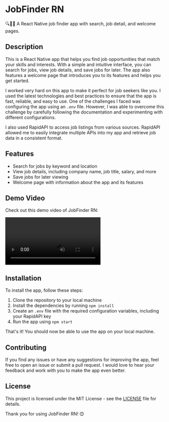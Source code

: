 # JobFinder RN

🔍📝👋 A React Native job finder app with search, job detail, and welcome pages.

## Description

This is a React Native app that helps you find job opportunities that match your skills and interests. With a simple and intuitive interface, you can search for jobs, view job details, and save jobs for later. The app also features a welcome page that introduces you to its features and helps you get started.

I worked very hard on this app to make it perfect for job seekers like you. I used the latest technologies and best practices to ensure that the app is fast, reliable, and easy to use. One of the challenges I faced was configuring the app using an `.env` file. However, I was able to overcome this challenge by carefully following the documentation and experimenting with different configurations.

I also used RapidAPI to access job listings from various sources. RapidAPI allowed me to easily integrate multiple APIs into my app and retrieve job data in a consistent format.

## Features

- Search for jobs by keyword and location
- View job details, including company name, job title, salary, and more
- Save jobs for later viewing
- Welcome page with information about the app and its features

## Demo Video

Check out this demo video of JobFinder RN:

![JobFinder RN Demo Video](https://github.com/mrezayusufy/rn-jobfinder/raw/main/assets/jobfinder-rn.mp4)

## Installation

To install the app, follow these steps:

1. Clone the repository to your local machine
2. Install the dependencies by running `npm install`
3. Create an `.env` file with the required configuration variables, including your RapidAPI key
4. Run the app using `npm start`

That's it! You should now be able to use the app on your local machine.

## Contributing

If you find any issues or have any suggestions for improving the app, feel free to open an issue or submit a pull request. I would love to hear your feedback and work with you to make the app even better.

## License

This project is licensed under the MIT License - see the [LICENSE](LICENSE) file for details.

Thank you for using JobFinder RN! 😊
